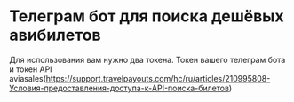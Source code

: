 # Телеграм бот для поиска дешёвых авибилетов
Для использования вам нужно два токена.
Токен вашего телеграм бота и токен API aviasales(<a>https://support.travelpayouts.com/hc/ru/articles/210995808-Условия-предоставления-доступа-к-API-поиска-билетов</a>)
